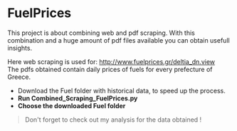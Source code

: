 # FuelPrices

This project is about combining web and pdf scraping. With this combination and a huge amount of pdf files available you can obtain usefull insights.

Here web scraping is used for: http://www.fuelprices.gr/deltia_dn.view \
The pdfs obtained contain daily prices of fuels for every prefecture of Greece.

* Download the Fuel folder with historical data, to speed up the process. 
* **Run Combined_Scraping_FuelPrices.py**
* **Choose the downloaded Fuel folder**

> Don't forget to check out my analysis for the data obtained ! 